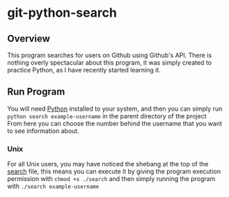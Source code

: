 # git-python-search
## Overview
This program searches for users on Github using Github's API. There is nothing overly spectacular about this program, it was simply created to practice Python, as I have recently started learning it.

## Run Program
You will need [Python](https://www.python.org/downloads/) installed to your system, and then you can simply run `python search example-username` in the parent directory of the project<br>
From here you can choose the number behind the username that you want to see information about.
### Unix
For all Unix users, you may have noticed the shebang at the top of the [search](/search) file, this means you can execute it by giving the program execution permission with `chmod +x ./search` and then simply running the program with `./search example-username`
